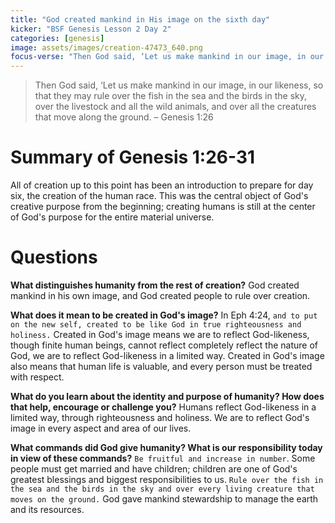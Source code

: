 ```yaml
---
title: "God created mankind in His image on the sixth day"
kicker: "BSF Genesis Lesson 2 Day 2"
categories: [genesis]
image: assets/images/creation-47473_640.png
focus-verse: "Then God said, ‘Let us make mankind in our image, in our likeness, so that they may rule over the fish in the sea and the birds in the sky, over the livestock and all the wild animals, and over all the creatures that move along the ground. – Genesis 1:26"
---
```


> Then God said, ‘Let us make mankind in our image, in our likeness, so that they may rule over the fish in the sea and the birds in the sky, over the livestock and all the wild animals, and over all the creatures that move along the ground. – Genesis 1:26

# Summary of Genesis 1:26-31

All of creation up to this point has been an introduction to prepare for day six, the creation of the human race. This was the central object of God's creative purpose from the beginning; creating humans is still at the center of God's purpose for the entire material universe.

# Questions

**What distinguishes humanity from the rest of creation?** God created mankind in his own image, and God created people to rule over creation.

**What does it mean to be created in God's image?** In Eph 4:24, `and to put on the new self, created to be like God in true righteousness and holiness.` Created in God's image means we are to reflect God-likeness, though finite human beings, cannot reflect completely reflect the nature of God, we are to reflect God-likeness in a limited way. Created in God's image also means that human life is valuable, and every person must be treated with respect.

**What do you learn about the identity and purpose of humanity? How does that help, encourage or challenge you?**  Humans reflect God-likeness in a limited way, through righteousness and holiness. We are to reflect God's image in every aspect and area of our lives.

**What commands did God give humanity? What is our responsibility today in view of these commands?** `Be fruitful and increase in number`. Some people must get married and have children; children are one of God's greatest blessings and biggest responsibilities to us. `Rule over the fish in the sea and the birds in the sky and over every living creature that moves on the ground.` God gave mankind stewardship to manage the earth and its resources. 
